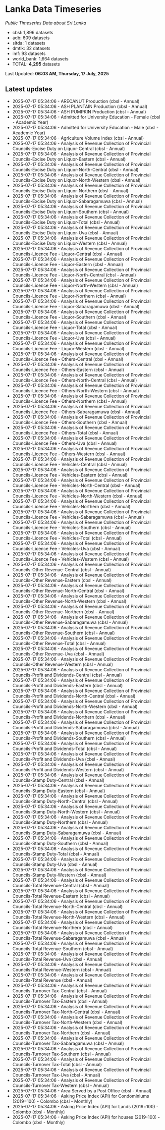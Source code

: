 # Lanka Data Timeseries
*Public Timeseries Data about Sri Lanka*

* cbsl: 1,896 datasets
* adb: 609 datasets
* sltda: 1 datasets
* dmtlk: 32 datasets
* imf: 93 datasets
* world_bank: 1,664 datasets
* TOTAL: **4,295** datasets

Last Updated: **06:03 AM, Thursday, 17 July, 2025**

## Latest updates

* 2025-07-17 05:34:06 - ARECANUT Production (cbsl - Annual)
* 2025-07-17 05:34:06 - ASH PLANTAIN Production (cbsl - Annual)
* 2025-07-17 05:34:06 - ASH PUMPKIN Production (cbsl - Annual)
* 2025-07-17 05:34:06 - Admitted for University Education - Female (cbsl - Academic Year)
* 2025-07-17 05:34:06 - Admitted for University Education - Male (cbsl - Academic Year)
* 2025-07-17 05:34:06 - Agriculture Volume Index (cbsl - Annual)
* 2025-07-17 05:34:06 - Analysis of Revenue Collection of Provincial Councils-Excise Duty on Liquor-Central (cbsl - Annual)
* 2025-07-17 05:34:06 - Analysis of Revenue Collection of Provincial Councils-Excise Duty on Liquor-Eastern (cbsl - Annual)
* 2025-07-17 05:34:06 - Analysis of Revenue Collection of Provincial Councils-Excise Duty on Liquor-North-Central (cbsl - Annual)
* 2025-07-17 05:34:06 - Analysis of Revenue Collection of Provincial Councils-Excise Duty on Liquor-North-Western (cbsl - Annual)
* 2025-07-17 05:34:06 - Analysis of Revenue Collection of Provincial Councils-Excise Duty on Liquor-Northern (cbsl - Annual)
* 2025-07-17 05:34:06 - Analysis of Revenue Collection of Provincial Councils-Excise Duty on Liquor-Sabaragamuwa (cbsl - Annual)
* 2025-07-17 05:34:06 - Analysis of Revenue Collection of Provincial Councils-Excise Duty on Liquor-Southern (cbsl - Annual)
* 2025-07-17 05:34:06 - Analysis of Revenue Collection of Provincial Councils-Excise Duty on Liquor-Total (cbsl - Annual)
* 2025-07-17 05:34:06 - Analysis of Revenue Collection of Provincial Councils-Excise Duty on Liquor-Uva (cbsl - Annual)
* 2025-07-17 05:34:06 - Analysis of Revenue Collection of Provincial Councils-Excise Duty on Liquor-Western (cbsl - Annual)
* 2025-07-17 05:34:06 - Analysis of Revenue Collection of Provincial Councils-Licence Fee - Liquor-Central (cbsl - Annual)
* 2025-07-17 05:34:06 - Analysis of Revenue Collection of Provincial Councils-Licence Fee - Liquor-Eastern (cbsl - Annual)
* 2025-07-17 05:34:06 - Analysis of Revenue Collection of Provincial Councils-Licence Fee - Liquor-North-Central (cbsl - Annual)
* 2025-07-17 05:34:06 - Analysis of Revenue Collection of Provincial Councils-Licence Fee - Liquor-North-Western (cbsl - Annual)
* 2025-07-17 05:34:06 - Analysis of Revenue Collection of Provincial Councils-Licence Fee - Liquor-Northern (cbsl - Annual)
* 2025-07-17 05:34:06 - Analysis of Revenue Collection of Provincial Councils-Licence Fee - Liquor-Sabaragamuwa (cbsl - Annual)
* 2025-07-17 05:34:06 - Analysis of Revenue Collection of Provincial Councils-Licence Fee - Liquor-Southern (cbsl - Annual)
* 2025-07-17 05:34:06 - Analysis of Revenue Collection of Provincial Councils-Licence Fee - Liquor-Total (cbsl - Annual)
* 2025-07-17 05:34:06 - Analysis of Revenue Collection of Provincial Councils-Licence Fee - Liquor-Uva (cbsl - Annual)
* 2025-07-17 05:34:06 - Analysis of Revenue Collection of Provincial Councils-Licence Fee - Liquor-Western (cbsl - Annual)
* 2025-07-17 05:34:06 - Analysis of Revenue Collection of Provincial Councils-Licence Fee - Others-Central (cbsl - Annual)
* 2025-07-17 05:34:06 - Analysis of Revenue Collection of Provincial Councils-Licence Fee - Others-Eastern (cbsl - Annual)
* 2025-07-17 05:34:06 - Analysis of Revenue Collection of Provincial Councils-Licence Fee - Others-North-Central (cbsl - Annual)
* 2025-07-17 05:34:06 - Analysis of Revenue Collection of Provincial Councils-Licence Fee - Others-North-Western (cbsl - Annual)
* 2025-07-17 05:34:06 - Analysis of Revenue Collection of Provincial Councils-Licence Fee - Others-Northern (cbsl - Annual)
* 2025-07-17 05:34:06 - Analysis of Revenue Collection of Provincial Councils-Licence Fee - Others-Sabaragamuwa (cbsl - Annual)
* 2025-07-17 05:34:06 - Analysis of Revenue Collection of Provincial Councils-Licence Fee - Others-Southern (cbsl - Annual)
* 2025-07-17 05:34:06 - Analysis of Revenue Collection of Provincial Councils-Licence Fee - Others-Total (cbsl - Annual)
* 2025-07-17 05:34:06 - Analysis of Revenue Collection of Provincial Councils-Licence Fee - Others-Uva (cbsl - Annual)
* 2025-07-17 05:34:06 - Analysis of Revenue Collection of Provincial Councils-Licence Fee - Others-Western (cbsl - Annual)
* 2025-07-17 05:34:06 - Analysis of Revenue Collection of Provincial Councils-Licence Fee - Vehicles-Central (cbsl - Annual)
* 2025-07-17 05:34:06 - Analysis of Revenue Collection of Provincial Councils-Licence Fee - Vehicles-Eastern (cbsl - Annual)
* 2025-07-17 05:34:06 - Analysis of Revenue Collection of Provincial Councils-Licence Fee - Vehicles-North-Central (cbsl - Annual)
* 2025-07-17 05:34:06 - Analysis of Revenue Collection of Provincial Councils-Licence Fee - Vehicles-North-Western (cbsl - Annual)
* 2025-07-17 05:34:06 - Analysis of Revenue Collection of Provincial Councils-Licence Fee - Vehicles-Northern (cbsl - Annual)
* 2025-07-17 05:34:06 - Analysis of Revenue Collection of Provincial Councils-Licence Fee - Vehicles-Sabaragamuwa (cbsl - Annual)
* 2025-07-17 05:34:06 - Analysis of Revenue Collection of Provincial Councils-Licence Fee - Vehicles-Southern (cbsl - Annual)
* 2025-07-17 05:34:06 - Analysis of Revenue Collection of Provincial Councils-Licence Fee - Vehicles-Total (cbsl - Annual)
* 2025-07-17 05:34:06 - Analysis of Revenue Collection of Provincial Councils-Licence Fee - Vehicles-Uva (cbsl - Annual)
* 2025-07-17 05:34:06 - Analysis of Revenue Collection of Provincial Councils-Licence Fee - Vehicles-Western (cbsl - Annual)
* 2025-07-17 05:34:06 - Analysis of Revenue Collection of Provincial Councils-Other Revenue-Central (cbsl - Annual)
* 2025-07-17 05:34:06 - Analysis of Revenue Collection of Provincial Councils-Other Revenue-Eastern (cbsl - Annual)
* 2025-07-17 05:34:06 - Analysis of Revenue Collection of Provincial Councils-Other Revenue-North-Central (cbsl - Annual)
* 2025-07-17 05:34:06 - Analysis of Revenue Collection of Provincial Councils-Other Revenue-North-Western (cbsl - Annual)
* 2025-07-17 05:34:06 - Analysis of Revenue Collection of Provincial Councils-Other Revenue-Northern (cbsl - Annual)
* 2025-07-17 05:34:06 - Analysis of Revenue Collection of Provincial Councils-Other Revenue-Sabaragamuwa (cbsl - Annual)
* 2025-07-17 05:34:06 - Analysis of Revenue Collection of Provincial Councils-Other Revenue-Southern (cbsl - Annual)
* 2025-07-17 05:34:06 - Analysis of Revenue Collection of Provincial Councils-Other Revenue-Total (cbsl - Annual)
* 2025-07-17 05:34:06 - Analysis of Revenue Collection of Provincial Councils-Other Revenue-Uva (cbsl - Annual)
* 2025-07-17 05:34:06 - Analysis of Revenue Collection of Provincial Councils-Other Revenue-Western (cbsl - Annual)
* 2025-07-17 05:34:06 - Analysis of Revenue Collection of Provincial Councils-Profit and Dividends-Central (cbsl - Annual)
* 2025-07-17 05:34:06 - Analysis of Revenue Collection of Provincial Councils-Profit and Dividends-Eastern (cbsl - Annual)
* 2025-07-17 05:34:06 - Analysis of Revenue Collection of Provincial Councils-Profit and Dividends-North-Central (cbsl - Annual)
* 2025-07-17 05:34:06 - Analysis of Revenue Collection of Provincial Councils-Profit and Dividends-North-Western (cbsl - Annual)
* 2025-07-17 05:34:06 - Analysis of Revenue Collection of Provincial Councils-Profit and Dividends-Northern (cbsl - Annual)
* 2025-07-17 05:34:06 - Analysis of Revenue Collection of Provincial Councils-Profit and Dividends-Sabaragamuwa (cbsl - Annual)
* 2025-07-17 05:34:06 - Analysis of Revenue Collection of Provincial Councils-Profit and Dividends-Southern (cbsl - Annual)
* 2025-07-17 05:34:06 - Analysis of Revenue Collection of Provincial Councils-Profit and Dividends-Total (cbsl - Annual)
* 2025-07-17 05:34:06 - Analysis of Revenue Collection of Provincial Councils-Profit and Dividends-Uva (cbsl - Annual)
* 2025-07-17 05:34:06 - Analysis of Revenue Collection of Provincial Councils-Profit and Dividends-Western (cbsl - Annual)
* 2025-07-17 05:34:06 - Analysis of Revenue Collection of Provincial Councils-Stamp Duty-Central (cbsl - Annual)
* 2025-07-17 05:34:06 - Analysis of Revenue Collection of Provincial Councils-Stamp Duty-Eastern (cbsl - Annual)
* 2025-07-17 05:34:06 - Analysis of Revenue Collection of Provincial Councils-Stamp Duty-North-Central (cbsl - Annual)
* 2025-07-17 05:34:06 - Analysis of Revenue Collection of Provincial Councils-Stamp Duty-North-Western (cbsl - Annual)
* 2025-07-17 05:34:06 - Analysis of Revenue Collection of Provincial Councils-Stamp Duty-Northern (cbsl - Annual)
* 2025-07-17 05:34:06 - Analysis of Revenue Collection of Provincial Councils-Stamp Duty-Sabaragamuwa (cbsl - Annual)
* 2025-07-17 05:34:06 - Analysis of Revenue Collection of Provincial Councils-Stamp Duty-Southern (cbsl - Annual)
* 2025-07-17 05:34:06 - Analysis of Revenue Collection of Provincial Councils-Stamp Duty-Total (cbsl - Annual)
* 2025-07-17 05:34:06 - Analysis of Revenue Collection of Provincial Councils-Stamp Duty-Uva (cbsl - Annual)
* 2025-07-17 05:34:06 - Analysis of Revenue Collection of Provincial Councils-Stamp Duty-Western (cbsl - Annual)
* 2025-07-17 05:34:06 - Analysis of Revenue Collection of Provincial Councils-Total Revenue-Central (cbsl - Annual)
* 2025-07-17 05:34:06 - Analysis of Revenue Collection of Provincial Councils-Total Revenue-Eastern (cbsl - Annual)
* 2025-07-17 05:34:06 - Analysis of Revenue Collection of Provincial Councils-Total Revenue-North-Central (cbsl - Annual)
* 2025-07-17 05:34:06 - Analysis of Revenue Collection of Provincial Councils-Total Revenue-North-Western (cbsl - Annual)
* 2025-07-17 05:34:06 - Analysis of Revenue Collection of Provincial Councils-Total Revenue-Northern (cbsl - Annual)
* 2025-07-17 05:34:06 - Analysis of Revenue Collection of Provincial Councils-Total Revenue-Sabaragamuwa (cbsl - Annual)
* 2025-07-17 05:34:06 - Analysis of Revenue Collection of Provincial Councils-Total Revenue-Southern (cbsl - Annual)
* 2025-07-17 05:34:06 - Analysis of Revenue Collection of Provincial Councils-Total Revenue-Uva (cbsl - Annual)
* 2025-07-17 05:34:06 - Analysis of Revenue Collection of Provincial Councils-Total Revenue-Western (cbsl - Annual)
* 2025-07-17 05:34:06 - Analysis of Revenue Collection of Provincial Councils-Total Revenue (cbsl - Annual)
* 2025-07-17 05:34:06 - Analysis of Revenue Collection of Provincial Councils-Turnover Tax-Central (cbsl - Annual)
* 2025-07-17 05:34:06 - Analysis of Revenue Collection of Provincial Councils-Turnover Tax-Eastern (cbsl - Annual)
* 2025-07-17 05:34:06 - Analysis of Revenue Collection of Provincial Councils-Turnover Tax-North-Central (cbsl - Annual)
* 2025-07-17 05:34:06 - Analysis of Revenue Collection of Provincial Councils-Turnover Tax-North-Western (cbsl - Annual)
* 2025-07-17 05:34:06 - Analysis of Revenue Collection of Provincial Councils-Turnover Tax-Northern (cbsl - Annual)
* 2025-07-17 05:34:06 - Analysis of Revenue Collection of Provincial Councils-Turnover Tax-Sabaragamuwa (cbsl - Annual)
* 2025-07-17 05:34:06 - Analysis of Revenue Collection of Provincial Councils-Turnover Tax-Southern (cbsl - Annual)
* 2025-07-17 05:34:06 - Analysis of Revenue Collection of Provincial Councils-Turnover Tax-Total (cbsl - Annual)
* 2025-07-17 05:34:06 - Analysis of Revenue Collection of Provincial Councils-Turnover Tax-Uva (cbsl - Annual)
* 2025-07-17 05:34:06 - Analysis of Revenue Collection of Provincial Councils-Turnover Tax-Western (cbsl - Annual)
* 2025-07-17 05:34:06 - Area Served by a Post Office (cbsl - Annual)
* 2025-07-17 05:34:06 - Asking Price Index (API) for Condominiums (2019=100) - Colombo (cbsl - Monthly)
* 2025-07-17 05:34:06 - Asking Price Index (API) for Lands (2019=100) - Colombo (cbsl - Monthly)
* 2025-07-17 05:34:06 - Asking Price Index (API) for houses (2019-100) - Colombo (cbsl - Monthly)